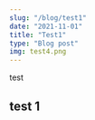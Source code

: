 ```yaml
---
slug: "/blog/test1"
date: "2021-11-01"
title: "Test1"
type: "Blog post"
img: test4.png
---
```


test

## test 1